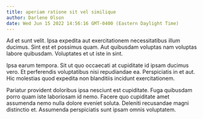 ```yaml
---
title: aperiam ratione sit vel similique
author: Darlene Olson
date: Wed Jun 15 2022 14:56:16 GMT-0400 (Eastern Daylight Time)
---
```

Ad et sunt velit. Ipsa expedita aut exercitationem necessitatibus illum ducimus. Sint est et possimus quam. Aut quibusdam voluptas nam voluptas labore quibusdam. Voluptates et ut iste in sint.

 Ipsa earum tempora. Sit ut quo occaecati at cupiditate id ipsam ducimus vero. Et perferendis voluptatibus nisi repudiandae ea. Perspiciatis in et aut. Hic molestias quod expedita non blanditiis incidunt exercitationem.

 Pariatur provident doloribus ipsa nesciunt est cupiditate. Fuga quibusdam porro quam iste laboriosam id nemo. Facere quo cupiditate amet assumenda nemo nulla dolore eveniet soluta. Deleniti recusandae magni distinctio et. Assumenda perspiciatis sunt ipsam omnis voluptatem.